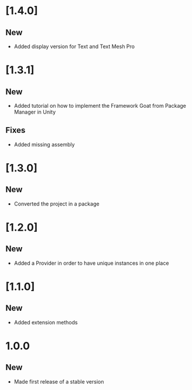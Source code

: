 # [1.4.0]

## New

- Added display version for Text and Text Mesh Pro

# [1.3.1]

## New

- Added tutorial on how to implement the Framework Goat from Package Manager in Unity

## Fixes

- Added missing assembly

# [1.3.0]

## New
- Converted the project in a package

# [1.2.0]

## New

- Added a Provider in order to have unique instances in one place

# [1.1.0]

## New

- Added extension methods

# 1.0.0

## New

- Made first release of a stable version